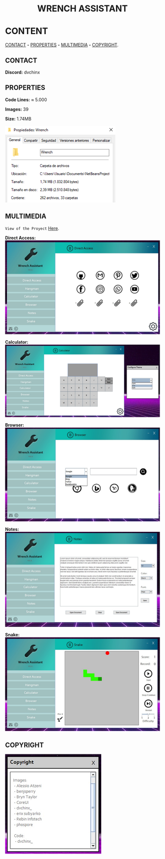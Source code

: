 <h1 align="center">WRENCH ASSISTANT</h1>

<h1>CONTENT</h1>

[CONTACT](https://github.com/dvchinx/Wrench/tree/master#contact) **-** [PROPERTIES](https://github.com/dvchinx/Wrench/tree/master#properties) **-** [MULTIMEDIA](https://github.com/dvchinx/Wrench/tree/master#multimedia) **-** [COPYRIGHT](https://github.com/dvchinx/Wrench/tree/master#copyright).

<h2>CONTACT</h2>

**Discord:** dvchinx

<h2>PROPERTIES</h2>

**Code Lines:** ≈ 5.000

**Images:** 39

**Size:** 1.74MB

![ScreenShot](https://github.com/dvchinx/Wrench/blob/master/src/image.png)

<h2>MULTIMEDIA</h2>

`View of the Proyect` [Here](https://youtu.be/fmpGL7n3R7g).

**Direct Access:**
![ScreenShot](https://github.com/dvchinx/Wrench/blob/master/src/img0.jpg)

**Calculator:**
![ScreenShot](https://github.com/dvchinx/Wrench/blob/master/src/img1.jpg)

**Browser:**
![ScreenShot](https://github.com/dvchinx/Wrench/blob/master/src/img2.jpg)

**Notes:**
![ScreenShot](https://github.com/dvchinx/Wrench/blob/master/src/img3.jpg)

**Snake:**
![ScreenShot](https://github.com/dvchinx/Wrench/blob/master/src/img4.jpg)

<h2>COPYRIGHT</h2>

![ScreenShot](https://github.com/dvchinx/Wrench/blob/master/src/img5.jpg)
